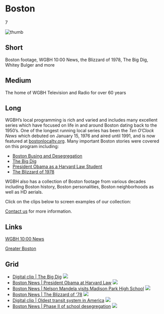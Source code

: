 # Boston

7

![thumb](https://s3.amazonaws.com/wgbhstocksales.org/content/collections/boston/Boston_collection_348x196.png)

## Short

Boston footage, WGBH 10:00 News, the Blizzard of 1978,
The Big Dig, Whitey Bulger and more

## Medium

The home of WGBH Television and Radio for over 60 years

## Long

WGBH’s local programming is rich and varied and includes many excellent series 
which have focused on life in and around Boston dating back to the 1950’s. One 
of the longest running local series has been the *Ten O’Clock News* which debuted 
on January 15, 1976 and aired until 1991, and is now featured at [bostonlocaltv.org](http://bostonlocaltv.org/wgbh).
Many important Boston stories were covered on this program including:

- [Boston Busing and Desegregation](http://bostonlocaltv.org/catalog?q=school+busing&f[collection_s][]=Ten+O%27Clock+News)
- [The Big Dig](http://bostonlocaltv.org/catalog?q=central+artery&f[collection_s][]=Ten+O%27Clock+News)
- [President Obama as a Harvard Law Student](http://bostonlocaltv.org/catalog?q=obama&f[collection_s][]=Ten+O%27Clock+News)
- [The Blizzard of 1978](http://bostonlocaltv.org/catalog?q=blizzard+1978&f[collection_s][]=Ten+O%27Clock+News)

WGBH also has a collection of Boston footage from various decades including Boston 
history, Boston personalities, Boston neighborhoods as well as HD aerials. 

Click on the clips below to screen examples of our collection: 

[Contact us](/about/contact_us) for more information. 

## Links

[WGBH 10:00 News](http://bostonlocaltv.org/wgbh)

[Greater Boston](http://video.wgbh.org/program/greater-boston/)


## Grid
- [Digital clip | The Big Dig](/catalog/GBH00000060001010) ![](https://s3.amazonaws.com/wgbhstocksales.org/content/collections/boston/GBH00000060001010_348x196.png)
- [Boston News | President Obama at Harvard Law](http://bostonlocaltv.org/catalog/V_UDAMVZGA4JEY06N) ![](https://s3.amazonaws.com/wgbhstocksales.org/content/collections/boston/Obama_348x196.png)
- [Boston News | Nelson Mandela visits Madison Park High School](http://bostonlocaltv.org/catalog/V_L5N55ATB6GXSBK6) ![](https://s3.amazonaws.com/wgbhstocksales.org/content/collections/boston/Mandela_348x196.png)
-  [Boston News | The Blizzard of '78](http://bostonlocaltv.org/catalog/V_OUS1BQH8VP7MVMQ) ![](https://s3.amazonaws.com/wgbhstocksales.org/content/collections/boston/blizzard_348x196.png)
- [Digital clip | Oldest transit system in America](/catalog/GBH00020551000034) ![](https://s3.amazonaws.com/wgbhstocksales.org/content/collections/boston/GBH000020551000034-2_348x196.png)
- [Boston News | Phase II of school desegregation](http://bostonlocaltv.org/catalog/V_OUS1BQH8VP7MVMQ) ![](https://s3.amazonaws.com/wgbhstocksales.org/content/collections/boston/charlestownfirstday_348x196.jpg)
 

